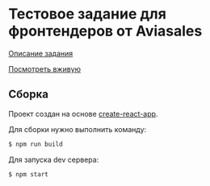 # Тестовое задание для фронтендеров от Aviasales

[Описание задания](https://github.com/KosyanMedia/test-tasks/tree/master/aviasales_frontend)

[Посмотреть вживую](https://prj.maxkarpov.ru/aviasales/)

## Сборка

Проект создан на основе [create-react-app](https://create-react-app.dev/). 

Для сборки нужно выполнить команду:

```sh
$ npm run build
```

Для запуска dev сервера:

```sh
$ npm start
```